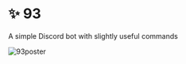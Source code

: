 # ✨ 93
A simple Discord bot with slightly useful commands

![93poster](https://user-images.githubusercontent.com/65078619/97866180-721c6a80-1d31-11eb-90b9-8fa2a25752a1.png)


